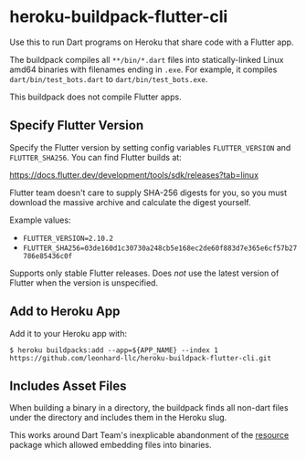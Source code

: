 # heroku-buildpack-flutter-cli

Use this to run Dart programs on Heroku that share code with a Flutter app.

The buildpack compiles all `**/bin/*.dart` files into
statically-linked Linux amd64 binaries with filenames ending in `.exe`.
For example, it compiles `dart/bin/test_bots.dart` to `dart/bin/test_bots.exe`.

This buildpack does not compile Flutter apps.

## Specify Flutter Version
Specify the Flutter version by setting config variables `FLUTTER_VERSION` and `FLUTTER_SHA256`.
You can find Flutter builds at:

<https://docs.flutter.dev/development/tools/sdk/releases?tab=linux>

Flutter team doesn't care to supply SHA-256 digests for you,
so you must download the massive archive and calculate the digest yourself.

Example values:
- `FLUTTER_VERSION=2.10.2`
- `FLUTTER_SHA256=03de160d1c30730a248cb5e168ec2de60f883d7e365e6cf57b27786e85436c0f`

Supports only stable Flutter releases.
Does *not* use the latest version of Flutter when the version is unspecified.

## Add to Heroku App
Add it to your Heroku app with:
```
$ heroku buildpacks:add --app=${APP_NAME} --index 1 https://github.com/leonhard-llc/heroku-buildpack-flutter-cli.git
```

## Includes Asset Files
When building a binary in a directory,
the buildpack finds all non-dart files under the directory and includes them in the Heroku slug.

This works around Dart Team's inexplicable abandonment
of the [resource](https://pub.dev/packages/resource) package
which allowed embedding files into binaries.
